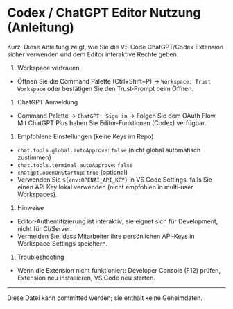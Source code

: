 # Codex / ChatGPT Editor Nutzung (Anleitung)

Kurz: Diese Anleitung zeigt, wie Sie die VS Code ChatGPT/Codex Extension sicher verwenden und dem Editor interaktive Rechte geben.

1. Workspace vertrauen

- Öffnen Sie die Command Palette (Ctrl+Shift+P) → `Workspace: Trust Workspace` oder bestätigen Sie den Trust‑Prompt beim Öffnen.

1. ChatGPT Anmeldung

- Command Palette → `ChatGPT: Sign in` → Folgen Sie dem OAuth Flow. Mit ChatGPT Plus haben Sie Editor‑Funktionen (Codex) verfügbar.

1. Empfohlene Einstellungen (keine Keys im Repo)

- `chat.tools.global.autoApprove`: `false` (nicht global automatisch zustimmen)
- `chat.tools.terminal.autoApprove`: `false`
- `chatgpt.openOnStartup`: `true` (optional)
- Verwenden Sie `${env:OPENAI_API_KEY}` in VS Code Settings, falls Sie einen API Key lokal verwenden (nicht empfohlen in multi‑user Workspaces).

1. Hinweise

- Editor‑Authentifizierung ist interaktiv; sie eignet sich für Development, nicht für CI/Server.
- Vermeiden Sie, dass Mitarbeiter ihre persönlichen API‑Keys in Workspace‑Settings speichern.

1. Troubleshooting

- Wenn die Extension nicht funktioniert: Developer Console (F12) prüfen, Extension neu installieren, VS Code neu starten.

---

Diese Datei kann committed werden; sie enthält keine Geheimdaten.
